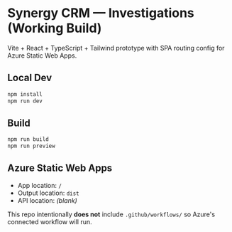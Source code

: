 # Synergy CRM — Investigations (Working Build)

Vite + React + TypeScript + Tailwind prototype with SPA routing config for Azure Static Web Apps.

## Local Dev
```bash
npm install
npm run dev
```

## Build
```bash
npm run build
npm run preview
```

## Azure Static Web Apps
- App location: `/`
- Output location: `dist`
- API location: *(blank)*

This repo intentionally **does not** include `.github/workflows/` so Azure's connected workflow will run.
